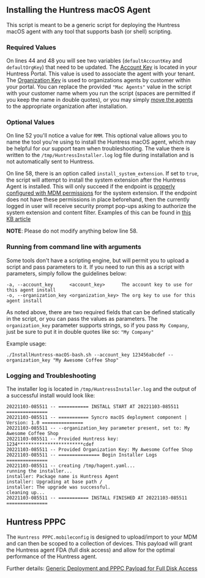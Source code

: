 ## Installing the Huntress macOS Agent

This script is meant to be a generic script for deploying the Huntress macOS agent with any tool that supports bash (or shell) scripting.

### Required Values

On lines 44 and 48 you will see two variables (`defaultAccountKey` and `defaultOrgKey`) that need to be updated. The [Account Key](https://support.huntress.io/hc/en-us/articles/4404012734227#account-key) is located in your Huntress Portal. This value is used to associate the agent with your tenant. The [Organization Key](https://support.huntress.io/hc/en-us/articles/4404012734227#organization-keys) is used to organizations agents by customer within your portal. You can replace the provided `"Mac Agents"` value in the script with your customer name whem you run the script (spaces are permitted if you keep the name in double quotes), or you may simply [move the agents](https://support.huntress.io/hc/en-us/articles/4404012577299-Moving-Agents-Between-Organizations) to the appropriate organization after installation. 

### Optional Values

On line 52 you'll notice a value for `RMM`. This optional value allows  you to name the tool you're using to install the Huntress macOS agent, which may be helpful for our support team when troubleshooting. The value there is written to the `/tmp/HuntressInstaller.log` log file during installation and is not automatically sent to Huntress.

On line 58, there is an option called `install_system_extension`. If set to `true`, the script will attempt to install the system extension after the Huntress Agent is installed. This will only succeed if the endpoint is [properly configured with MDM permissions](https://support.huntress.io/hc/en-us/articles/21286543756947-Instructions-for-the-MDM-Configuration-for-macOS) for the system extension. If the endpoint does not have these permissions in place beforehand, then the currently logged in user will receive security prompt pop-ups asking to authorize the system extension and content filter. Examples of this can be found in [this KB article](https://support.huntress.io/hc/en-us/articles/21286469262867-Install-the-System-Extension-for-macOS)

**NOTE**: Please do not modify anything below line 58.

### Running from command line with arguments

Some tools don't have a scripting engine, but will permit you to upload a script and pass parameters to it. If you need to run this as a script with parameters, simply follow the guidelines below:

```
-a, --account_key      <account_key>      The account key to use for this agent install
-o, --organization_key <organization_key> The org key to use for this agent install
```

As noted above, there are two required fields that can be defined statically in the script, or you can pass the values as parameters. The `organization_key` parameter supports strings, so if you pass `My Company`, just be sure to put it in double quotes like so: `"My Company"`

Example usage:

`./InstallHuntress-macOS-bash.sh --account_key 123456abcdef --organization_key "My Awesome Coffee Shop"`

### Logging and Troubleshooting

The installer log is located in `/tmp/HuntressInstaller.log` and the output of a successful install would look like:

```
20221103-085511 -- =========== INSTALL START AT 20221103-085511 ===============
20221103-085511 -- =========== Syncro macOS deployment component | Version: 1.0 ===============
20221103-085511 -- --organization_key parameter present, set to: My Awesome Coffee Shop
20221103-085511 -- Provided Huntress key: 1234************************cdef
20221103-085511 -- Provided Organization Key: My Awesome Coffee Shop
20221103-085511 -- =============== Begin Installer Logs ===============
20221103-085511 -- creating /tmp/hagent.yaml...
running the installer...
installer: Package name is Huntress Agent
installer: Upgrading at base path /
installer: The upgrade was successful.
cleaning up...
20221103-085511 -- =========== INSTALL FINISHED AT 20221103-085511 ===============
```

## Huntress PPPC
The `Huntress PPPC.mobileconfig` is designed to upload/import to your MDM and can then be scoped to a collection of devices. This payload will grant the Huntress agent FDA (full disk access) and allow for the optimal performance of the Huntress agent.

Further details: [Generic Deployment and PPPC Payload for Full Disk Access](https://support.huntress.io/hc/en-us/articles/10962515436691)

